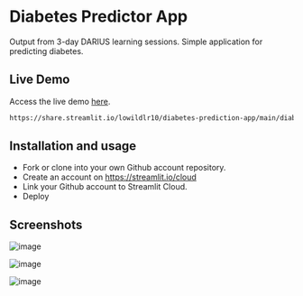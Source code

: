 # Diabetes Predictor App
Output from 3-day DARIUS learning sessions. Simple application for predicting diabetes.

## Live Demo
Access the live demo [here](https://share.streamlit.io/lowildlr10/diabetes-prediction-app/main/diabetes_app.py).
```bash
https://share.streamlit.io/lowildlr10/diabetes-prediction-app/main/diabetes_app.py
```

## Installation and usage
- Fork or clone into your own Github account repository.
- Create an account on https://streamlit.io/cloud
- Link your Github account to Streamlit Cloud.
- Deploy

## Screenshots
![image](https://user-images.githubusercontent.com/26521475/154440926-f30af05e-636a-48ea-bc40-476058e8a600.png)

![image](https://user-images.githubusercontent.com/26521475/154441119-9a18ebe9-9029-4f56-a9eb-fd3f6ae934a5.png)

![image](https://user-images.githubusercontent.com/26521475/154441271-7a30939e-743c-46b6-8462-6a139159b47d.png)
